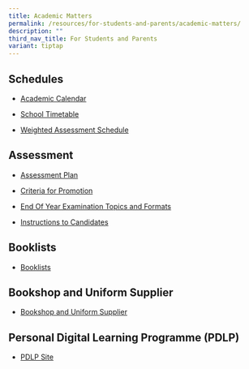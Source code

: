 ```yaml
---
title: Academic Matters
permalink: /resources/for-students-and-parents/academic-matters/
description: ""
third_nav_title: For Students and Parents
variant: tiptap
---
```

<h2>Schedules</h2><ul data-tight="true" class="tight"><li><p><a href="https://calendar.google.com/calendar/u/0/embed?src=c_k7p87vuspth3eedj4n2mair55g@group.calendar.google.com&amp;ctz=Asia/Singapore" rel="noopener noreferrer nofollow" target="_blank">Academic Calendar</a></p></li><li><p><a href="/resources/students/timetables/school-timetable/" rel="noopener noreferrer nofollow" target="_blank">School Timetable</a></p></li><li><p><a href="https://docs.google.com/spreadsheets/d/1S7lChpa_rMRRRJwkNGCqUNMqqJzcWTRenVWWpUSvCEc/edit#gid=1582931388" rel="noopener noreferrer nofollow" target="_blank">Weighted Assessment Schedule</a></p></li></ul><h2>Assessment</h2><ul data-tight="true" class="tight"><li><p><a href="/resources/students/assessment/assessment-plan/" rel="noopener noreferrer nofollow" target="_blank">Assessment Plan</a></p></li><li><p><a href="/resources/students/assessment/criteria-for-promotion/" rel="noopener noreferrer nofollow" target="_blank">Criteria for Promotion</a></p></li><li><p><a href="/resources/students/assessment/end-of-year-examination-topics-and-formats/" rel="noopener noreferrer nofollow" target="_blank">End Of Year Examination Topics and Formats</a></p></li><li><p><a href="/resources/students/assessment/instructions-to-candidates/" rel="noopener noreferrer nofollow" target="_blank">Instructions to Candidates</a></p></li></ul><h2>Booklists</h2><ul data-tight="true" class="tight"><li><p><a href="/resources/students/school-resources/booklists/" rel="noopener noreferrer nofollow" target="_blank">Booklists</a></p></li></ul><h2>Bookshop and Uniform Supplier</h2><ul data-tight="true" class="tight"><li><p><a href="/resources/students/school-resources/bookshop-and-uniform-suppliers/" rel="noopener noreferrer nofollow" target="_blank">Bookshop and Uniform Supplier</a></p></li></ul><h2>Personal Digital Learning Programme (PDLP)</h2><ul data-tight="true" class="tight"><li><p><a href="https://sites.google.com/xinminss.edu.sg/ndlpxmss/ndlpxinmin" rel="noopener noreferrer nofollow" target="_blank">PDLP Site</a></p></li></ul><p></p>